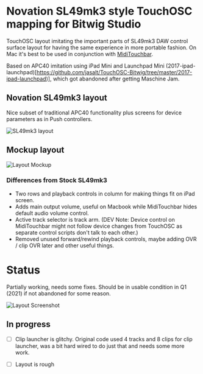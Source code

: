 # Novation SL49mk3 style TouchOSC mapping for Bitwig Studio
TouchOSC layout imitating the important parts of SL49mk3 DAW control surface layout for having the same experience in more portable fashion. On Mac it's best to be used in conjunction with [MidiTouchbar](https://urbanlienert.com/miditouchbar/).

Based on APC40 imitation using iPad Mini and Launchpad Mini (2017-ipad-launchpad)[https://github.com/jasalt/TouchOSC-Bitwig/tree/master/2017-ipad-launchpad)], which got abandoned after getting Maschine Jam.

## Novation SL49mk3 layout

Nice subset of traditional APC40 functionality plus screens for device parameters as in Push controllers.

![SL49mk3 layout](https://raw.github.com/jasalt/TouchOSC-Bitwig/master/2021-ipad-touchbar/media/sl49mk3.jpg)

## Mockup layout
![Layout Mockup](https://raw.github.com/jasalt/TouchOSC-Bitwig/master/2021-ipad-touchbar/media/210122-mockup-1.jpg)

### Differences from Stock SL49mk3
- Two rows and playback controls in column for making things fit on iPad screen.
- Adds main output volume, useful on Macbook while MidiTouchbar hides default audio volume control.
- Active track selector is track arm. (DEV Note: Device control on MidiTouchbar might not follow device changes from TouchOSC as separate control scripts don't talk to each other.)
- Removed unused forward/rewind playback controls, maybe adding OVR / clip OVR later and other useful things.

# Status
Partially working, needs some fixes. Should be in usable condition in Q1 (2021) if not abandoned for some reason.

![Layout Screenshot](https://raw.github.com/jasalt/TouchOSC-Bitwig/master/2021-ipad-touchbar/media/210122-demo-1.jpg)

## In progress
- [ ] Clip launcher is glitchy. Original code used 4 tracks and 8 clips for clip launcher, was a bit hard wired to do just that and needs some more work.
- [ ] Layout is rough

